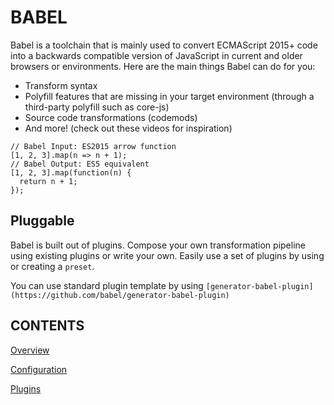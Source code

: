 # BABEL

Babel is a toolchain that is mainly used to convert ECMAScript 2015+ code into a backwards compatible version of JavaScript in current and older browsers or environments. Here are the main things Babel can do for you:

- Transform syntax
- Polyfill features that are missing in your target environment (through a third-party polyfill such as core-js)
- Source code transformations (codemods)
- And more! (check out these videos for inspiration)

```
// Babel Input: ES2015 arrow function
[1, 2, 3].map(n => n + 1);
// Babel Output: ES5 equivalent
[1, 2, 3].map(function(n) {
  return n + 1;
});
```


## Pluggable

Babel is built out of plugins. Compose your own transformation pipeline using existing plugins or write your own. Easily use a set of plugins by using or creating a `preset`.

You can use standard plugin template by using `[generator-babel-plugin](https://github.com/babel/generator-babel-plugin)`


## CONTENTS

[Overview](https://github.com/KrYP70N/BABEL_TUTORIAL/tree/feature/overview)

[Configuration](https://github.com/KrYP70N/BABEL_TUTORIAL/tree/feature/configuration)

[Plugins](https://github.com/KrYP70N/BABEL_TUTORIAL/tree/feature/plugins)

